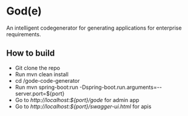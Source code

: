 # God(e)

An intelligent codegenerator for generating applications for enterprise requirements.

## How to build
- Git clone the repo
- Run mvn clean install
- cd <baseDir>/gode-code-generator
- Run mvn spring-boot:run -Dspring-boot.run.arguments=--server.port=${port}
- Go to *http://localhost:${port}/gode* for admin app
- Go to *http://localhost:${port}/swagger-ui.html* for apis
